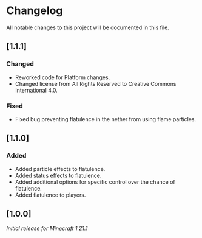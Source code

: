 # Changelog

All notable changes to this project will be documented in this file.

## [1.1.1]

### Changed

- Reworked code for Platform changes.
- Changed license from All Rights Reserved to Creative Commons International 4.0.

### Fixed

- Fixed bug preventing flatulence in the nether from using flame particles.

## [1.1.0]

### Added

- Added particle effects to flatulence.
- Added status effects to flatulence.
- Added additional options for specific control over the chance of flatulence.
- Added flatulence to players.

## [1.0.0]

_Initial release for Minecraft 1.21.1_